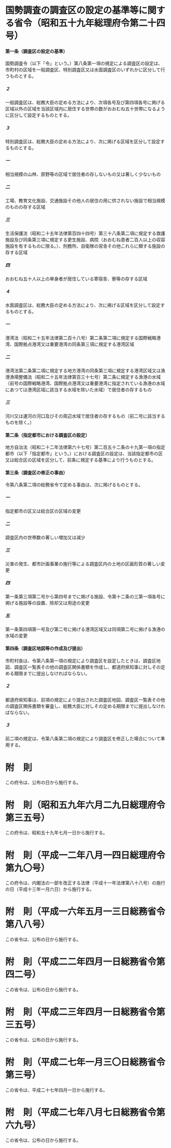 # 国勢調査の調査区の設定の基準等に関する省令（昭和五十九年総理府令第二十四号）
#### 第一条（調査区の設定の基準）
国勢調査令（以下「令」という。）第八条第一項の規定による調査区の設定は、市町村の区域を一般調査区、特別調査区又は水面調査区のいずれかに区分して行うものとする。
##### ２
一般調査区は、総務大臣の定める方法により、次項各号及び第四項各号に掲げる区域以外の区域を当該区域内に居住する世帯の数がおおむね五十世帯になるように区分して設定するものとする。
##### ３
特別調査区は、総務大臣の定める方法により、次に掲げる区域を区分して設定するものとする。
##### 一
相当規模の山林、原野等の区域で居住者の存しないもの又は著しく少ないもの
##### 二
工場、教育文化施設、交通施設その他人の居住の用に供されない施設で相当規模のものの存する区域
##### 三
生活保護法（昭和二十五年法律第百四十四号）第三十八条第二項に規定する救護施設及び同条第三項に規定する更生施設、病院（おおむね患者二百人以上の収容施設を有するものに限る。）、刑務所、自衛隊の営舎その他これらに類する施設の存する区域
##### 四
おおむね五十人以上の単身者が居住している寄宿舎、寮等の存する区域
##### ４
水面調査区は、総務大臣の定める方法により、次に掲げる区域を区分して設定するものとする。
##### 一
港湾法（昭和二十五年法律第二百十八号）第二条第二項に規定する国際戦略港湾、国際拠点港湾又は重要港湾の同条第三項に規定する港湾区域
##### 二
港湾法第二条第二項に規定する地方港湾の同条第三項に規定する港湾区域又は漁港漁場整備法（昭和二十五年法律第百三十七号）第二条に規定する漁港の水域（前号の国際戦略港湾、国際拠点港湾又は重要港湾に指定されている漁港の水域にあつては港湾区域に該当する水域を除いた水域）で居住者の存するもの
##### 三
河川又は運河の河口及びその周辺水域で居住者の存するもの（前二号に該当するものを除く。）
#### 第二条（指定都市における調査区の設定）
地方自治法（昭和二十二年法律第六十七号）第二百五十二条の十九第一項の指定都市（以下「指定都市」という。）における調査区の設定は、当該指定都市の区又は総合区の区域を区分して、前条に規定する基準により行うものとする。
#### 第三条（調査区の修正の事由）
令第八条第二項の総務省令で定める事由は、次に掲げるものとする。
##### 一
指定都市の区又は総合区の区域の変更
##### 二
調査区内の世帯数の著しい増加又は減少
##### 三
災害の発生、都市計画事業の施行等による調査区内の土地の区画形質の著しい変更
##### 四
第一条第三項第二号から第四号までに掲げる施設、令第十二条の三第一項各号に掲げる施設等の設置、除却又は用途の変更
##### 五
第一条第四項第一号及び第二号に掲げる港湾区域又は同項第二号に掲げる漁港の水域の変更
#### 第四条（調査区地図等の作成及び提出）
市町村長は、令第八条第一項の規定により調査区を設定したときは、調査区地図、調査区一覧表その他の調査区関係書類を作成し、都道府県知事に対しその定める期限までに提出しなければならない。
##### ２
都道府県知事は、前項の規定により提出された調査区地図、調査区一覧表その他の調査区関係書類を審査し、総務大臣に対しその定める期限までに提出しなければならない。
##### ３
前二項の規定は、令第八条第二項の規定により調査区を修正した場合について準用する。
# 附　則
この府令は、公布の日から施行する。
# 附　則（昭和五九年六月二九日総理府令第三五号）
この府令は、昭和五十九年七月一日から施行する。
# 附　則（平成一二年八月一四日総理府令第九〇号）
この府令は、内閣法の一部を改正する法律（平成十一年法律第八十八号）の施行の日（平成十三年一月六日）から施行する。
# 附　則（平成一六年五月一三日総務省令第八八号）
この省令は、公布の日から施行する。
# 附　則（平成二二年四月一日総務省令第四二号）
この省令は、公布の日から施行する。
# 附　則（平成二三年四月一日総務省令第三五号）
この省令は、公布の日から施行する。
# 附　則（平成二七年一月三〇日総務省令第三号）
この省令は、平成二十七年四月一日から施行する。
# 附　則（平成二七年八月七日総務省令第六九号）
この省令は、公布の日から施行する。
